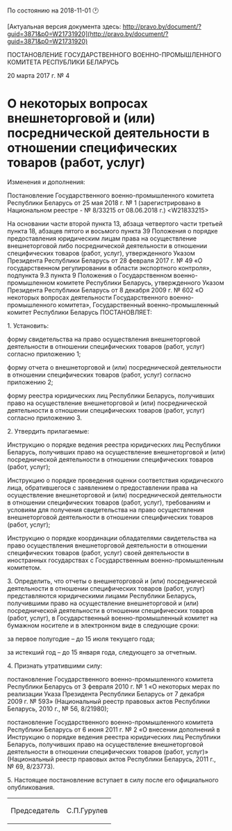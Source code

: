 По состоянию на 2018-11-01 &#x1F550;

[Актуальная версия документа здесь: http://pravo.by/document/?guid=3871&p0=W21731920](http://pravo.by/document/?guid=3871&p0=W21731920)

<p>ПОСТАНОВЛЕНИЕ ГОСУДАРСТВЕННОГО ВОЕННО-ПРОМЫШЛЕННОГО КОМИТЕТА РЕСПУБЛИКИ БЕЛАРУСЬ</p>
<p>20 марта 2017 г. № 4</p>
<h1>О некоторых вопросах внешнеторговой и (или) посреднической деятельности в отношении специфических товаров (работ, услуг)</h1>
<p>Изменения и дополнения:</p>
<p>Постановление Государственного военно-промышленного комитета Республики Беларусь от 25 мая 2018 г. № 1 (зарегистрировано в Национальном реестре - № 8/33215 от 08.06.2018 г.) &lt;W21833215&gt;</p>
<p></p>
<p>На основании части второй пункта 13, абзаца четвертого части третьей пункта 18, абзацев пятого и восьмого пункта 39 Положения о порядке предоставления юридическим лицам права на осуществление внешнеторговой либо посреднической деятельности в отношении специфических товаров (работ, услуг), утвержденного Указом Президента Республики Беларусь от 28 февраля 2017 г. № 49 «О государственном регулировании в области экспортного контроля», подпункта 9.3 пункта 9 Положения о Государственном военно-промышленном комитете Республики Беларусь, утвержденного Указом Президента Республики Беларусь от 8 декабря 2009 г. № 602 «О некоторых вопросах деятельности Государственного военно-промышленного комитета», Государственный военно-промышленный комитет Республики Беларусь ПОСТАНОВЛЯЕТ:</p>
<p>1. Установить:</p>
<p>форму свидетельства на право осуществления внешнеторговой деятельности в отношении специфических товаров (работ, услуг) согласно приложению 1;</p>
<p>форму отчета о внешнеторговой и (или) посреднической деятельности в отношении специфических товаров (работ, услуг) согласно приложению 2;</p>
<p>форму реестра юридических лиц Республики Беларусь, получивших право на осуществление внешнеторговой и (или) посреднической деятельности в отношении специфических товаров (работ, услуг) согласно приложению 3.</p>
<p>2. Утвердить прилагаемые:</p>
<p>Инструкцию о порядке ведения реестра юридических лиц Республики Беларусь, получивших право на осуществление внешнеторговой и (или) посреднической деятельности в отношении специфических товаров (работ, услуг);</p>
<p>Инструкцию о порядке проведения оценки соответствия юридического лица, обратившегося с заявлением о предоставлении права на осуществление внешнеторговой и (или) посреднической деятельности в отношении специфических товаров (работ, услуг), требованиям и условиям для получения свидетельства на право осуществления внешнеторговой деятельности в отношении специфических товаров (работ, услуг);</p>
<p>Инструкцию о порядке координации обладателями свидетельства на право осуществления внешнеторговой деятельности в отношении специфических товаров (работ, услуг) своей деятельности в иностранных государствах с Государственным военно-промышленным комитетом.</p>
<p>3. Определить, что отчеты о внешнеторговой и (или) посреднической деятельности в отношении специфических товаров (работ, услуг) представляются юридическими лицами Республики Беларусь, получившими право на осуществление внешнеторговой и (или) посреднической деятельности в отношении специфических товаров (работ, услуг), в Государственный военно-промышленный комитет на бумажном носителе и в электронном виде в следующие сроки:</p>
<p>за первое полугодие – до 15 июля текущего года;</p>
<p>за истекший год – до 15 января года, следующего за отчетным.</p>
<p>4. Признать утратившими силу:</p>
<p>постановление Государственного военно-промышленного комитета Республики Беларусь от 3 февраля 2010 г. № 1 «О некоторых мерах по реализации Указа Президента Республики Беларусь от 7 декабря 2009 г. № 593» (Национальный реестр правовых актов Республики Беларусь, 2010 г., № 56, 8/21980);</p>
<p>постановление Государственного военно-промышленного комитета Республики Беларусь от 6 июня 2011 г. № 2 «О внесении дополнений в Инструкцию о порядке ведения реестра юридических лиц Республики Беларусь, получивших право на осуществление внешнеторговой деятельности в отношении специфических товаров (работ, услуг)» (Национальный реестр правовых актов Республики Беларусь, 2011 г., № 69, 8/23773).</p>
<p>5. Настоящее постановление вступает в силу после его официального опубликования.</p>
<p></p>
<table><tr>
<td><p>Председатель</p></td>
<td><p>С.П.Гурулев</p></td>
</tr></table>
<p></p>